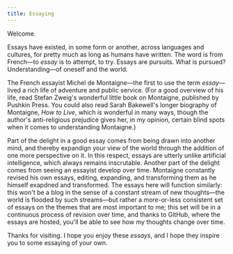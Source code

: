```yaml
---
title: Essaying
---
```


Welcome. 

Essays have existed, in some form or another, across languages and cultures, for pretty much as long as humans have written. The word is from French—to *essay* is to attempt, to try. Essays are pursuits. What is pursued? Understanding—of oneself and the world.

The French essayist Michel de Montaigne—the first to use the term *essay*—lived a rich life of adventure and public service. (For a good overview of his life, read Stefan Zweig's wonderful little book on Montaigne, published by Pushkin Press. You could also read Sarah Bakewell's longer biography of Montaigne, *How to Live*, which is wonderful in many ways, though the author's anti-religious prejudice gives her, in my opinion, certain blind spots when it comes to understanding Montaigne.) 

Part of the delight in a good essay comes from being drawn into another mind, and thereby expandign your view of the world through the addition of one more perspective on it. In this respect, essays are utterly unlike artificial intelligence, which always remains inscrutable. Another part of the delight comes from seeing an essayist develop over time. Montaigne constantly revised his own essays, editing, expanding, and transforming them as he himself exapdned and transformed. The essays here will function similarly: this won't be a blog in the sense of a constant stream of new thoughts—the world is flooded by such streams—but rather a more-or-less consistent set of essays on the themes that are most important to me; this set will be in a continuous process of revision over time, and thanks to GitHub, where the essays are hosted, you'll be able to see how my thoughts change over time. 

Thanks for visiting. I hope you enjoy these *essays*, and I hope they inspire you to some essaying of your own.
